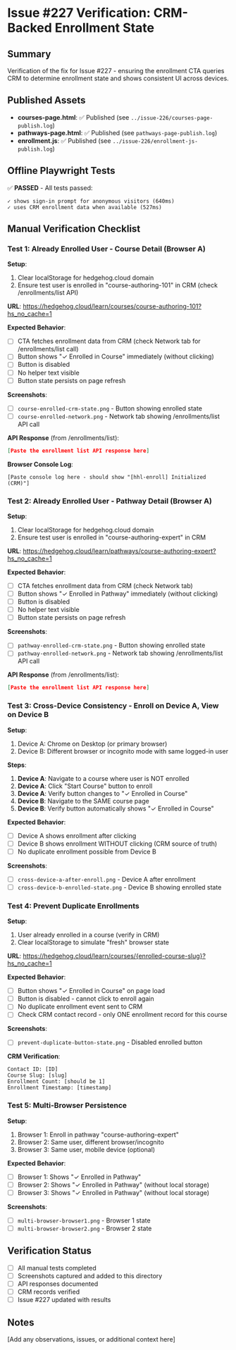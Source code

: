 # Issue #227 Verification: CRM-Backed Enrollment State

## Summary
Verification of the fix for Issue #227 - ensuring the enrollment CTA queries CRM to determine enrollment state and shows consistent UI across devices.

## Published Assets
- **courses-page.html**: ✅ Published (see `../issue-226/courses-page-publish.log`)
- **pathways-page.html**: ✅ Published (see `pathways-page-publish.log`)
- **enrollment.js**: ✅ Published (see `../issue-226/enrollment-js-publish.log`)

## Offline Playwright Tests
✅ **PASSED** - All tests passed:
```
✓ shows sign-in prompt for anonymous visitors (640ms)
✓ uses CRM enrollment data when available (527ms)
```

## Manual Verification Checklist

### Test 1: Already Enrolled User - Course Detail (Browser A)

**Setup**:
1. Clear localStorage for hedgehog.cloud domain
2. Ensure test user is enrolled in "course-authoring-101" in CRM (check /enrollments/list API)

**URL**: https://hedgehog.cloud/learn/courses/course-authoring-101?hs_no_cache=1

**Expected Behavior**:
- [ ] CTA fetches enrollment data from CRM (check Network tab for /enrollments/list call)
- [ ] Button shows "✓ Enrolled in Course" immediately (without clicking)
- [ ] Button is disabled
- [ ] No helper text visible
- [ ] Button state persists on page refresh

**Screenshots**:
- [ ] `course-enrolled-crm-state.png` - Button showing enrolled state
- [ ] `course-enrolled-network.png` - Network tab showing /enrollments/list API call

**API Response** (from /enrollments/list):
```json
[Paste the enrollment list API response here]
```

**Browser Console Log**:
```
[Paste console log here - should show "[hhl-enroll] Initialized (CRM)"]
```

### Test 2: Already Enrolled User - Pathway Detail (Browser A)

**Setup**:
1. Clear localStorage for hedgehog.cloud domain
2. Ensure test user is enrolled in "course-authoring-expert" in CRM

**URL**: https://hedgehog.cloud/learn/pathways/course-authoring-expert?hs_no_cache=1

**Expected Behavior**:
- [ ] CTA fetches enrollment data from CRM (check Network tab)
- [ ] Button shows "✓ Enrolled in Pathway" immediately (without clicking)
- [ ] Button is disabled
- [ ] No helper text visible
- [ ] Button state persists on page refresh

**Screenshots**:
- [ ] `pathway-enrolled-crm-state.png` - Button showing enrolled state
- [ ] `pathway-enrolled-network.png` - Network tab showing /enrollments/list API call

**API Response** (from /enrollments/list):
```json
[Paste the enrollment list API response here]
```

### Test 3: Cross-Device Consistency - Enroll on Device A, View on Device B

**Setup**:
1. Device A: Chrome on Desktop (or primary browser)
2. Device B: Different browser or incognito mode with same logged-in user

**Steps**:
1. **Device A**: Navigate to a course where user is NOT enrolled
2. **Device A**: Click "Start Course" button to enroll
3. **Device A**: Verify button changes to "✓ Enrolled in Course"
4. **Device B**: Navigate to the SAME course page
5. **Device B**: Verify button automatically shows "✓ Enrolled in Course"

**Expected Behavior**:
- [ ] Device A shows enrollment after clicking
- [ ] Device B shows enrollment WITHOUT clicking (CRM source of truth)
- [ ] No duplicate enrollment possible from Device B

**Screenshots**:
- [ ] `cross-device-a-after-enroll.png` - Device A after enrollment
- [ ] `cross-device-b-enrolled-state.png` - Device B showing enrolled state

### Test 4: Prevent Duplicate Enrollments

**Setup**:
1. User already enrolled in a course (verify in CRM)
2. Clear localStorage to simulate "fresh" browser state

**URL**: https://hedgehog.cloud/learn/courses/{enrolled-course-slug}?hs_no_cache=1

**Expected Behavior**:
- [ ] Button shows "✓ Enrolled in Course" on page load
- [ ] Button is disabled - cannot click to enroll again
- [ ] No duplicate enrollment event sent to CRM
- [ ] Check CRM contact record - only ONE enrollment record for this course

**Screenshots**:
- [ ] `prevent-duplicate-button-state.png` - Disabled enrolled button

**CRM Verification**:
```
Contact ID: [ID]
Course Slug: [slug]
Enrollment Count: [should be 1]
Enrollment Timestamp: [timestamp]
```

### Test 5: Multi-Browser Persistence

**Setup**:
1. Browser 1: Enroll in pathway "course-authoring-expert"
2. Browser 2: Same user, different browser/incognito
3. Browser 3: Same user, mobile device (optional)

**Expected Behavior**:
- [ ] Browser 1: Shows "✓ Enrolled in Pathway"
- [ ] Browser 2: Shows "✓ Enrolled in Pathway" (without local storage)
- [ ] Browser 3: Shows "✓ Enrolled in Pathway" (without local storage)

**Screenshots**:
- [ ] `multi-browser-browser1.png` - Browser 1 state
- [ ] `multi-browser-browser2.png` - Browser 2 state

## Verification Status
- [ ] All manual tests completed
- [ ] Screenshots captured and added to this directory
- [ ] API responses documented
- [ ] CRM records verified
- [ ] Issue #227 updated with results

## Notes
[Add any observations, issues, or additional context here]
